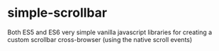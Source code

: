 # simple-scrollbar
Both ES5 and ES6 very simple vanilla javascript libraries for creating a custom scrollbar cross-browser (using the native scroll events)
